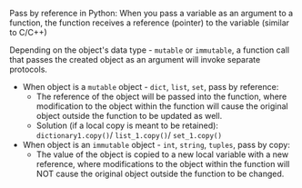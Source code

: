 Pass by reference in Python: When you pass a variable as an argument to a function, the function receives a reference (pointer) to the variable (similar to C/C++)

Depending on the object's data type - `mutable` or `immutable`, a function call that passes the created object as an argument will invoke separate protocols.
- When object is a `mutable` object - `dict`, `list`, `set`, pass by reference:  
	- The reference of the object will be passed into the function, where modification to the object within the function will cause the original object outside the function to be updated as well.
	- Solution (if a local copy is meant to be retained): `dictionary1.copy()`/ `list_1.copy()`/ `set_1.copy()`
- When object is an `immutable` object - `int`, `string`, `tuples`, pass by copy: 
	- The value of the object is copied to a new local variable with a new reference, where modifications to the object within the function will NOT cause the original object outside the function to be changed. 
